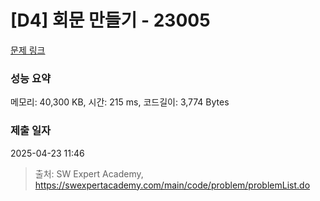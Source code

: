 # [D4] 회문 만들기 - 23005 

[문제 링크](https://swexpertacademy.com/main/code/problem/problemDetail.do?contestProbId=AZROkFPqENsDFAWB) 

### 성능 요약

메모리: 40,300 KB, 시간: 215 ms, 코드길이: 3,774 Bytes

### 제출 일자

2025-04-23 11:46



> 출처: SW Expert Academy, https://swexpertacademy.com/main/code/problem/problemList.do